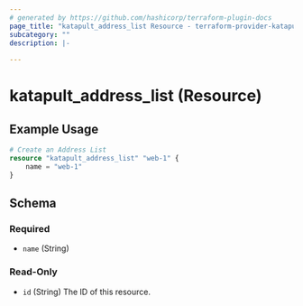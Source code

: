 ```yaml
---
# generated by https://github.com/hashicorp/terraform-plugin-docs
page_title: "katapult_address_list Resource - terraform-provider-katapult"
subcategory: ""
description: |-
  
---
```


# katapult_address_list (Resource)



## Example Usage

```terraform
# Create an Address List
resource "katapult_address_list" "web-1" {
    name = "web-1"
}
```

<!-- schema generated by tfplugindocs -->
## Schema

### Required

- `name` (String)

### Read-Only

- `id` (String) The ID of this resource.
